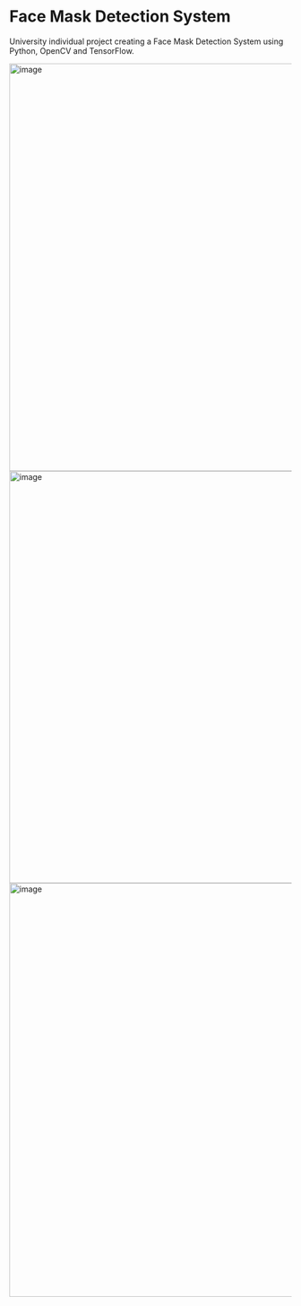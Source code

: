 # Face Mask Detection System
University individual project creating a Face Mask Detection System using Python, OpenCV and TensorFlow.

<img width="727" alt="image" src="https://github.com/Junaid0411/FaceMaskDetectionSystem/assets/62774004/20542f28-5051-4a1c-b869-e5aeb97afd39">

<img width="735" alt="image" src="https://github.com/Junaid0411/FaceMaskDetectionSystem/assets/62774004/65406ce4-d190-4577-9165-0a964299f848">

<img width="738" alt="image" src="https://github.com/Junaid0411/FaceMaskDetectionSystem/assets/62774004/4bd8bd99-2de8-495a-ac9c-9b67556e93e9">
